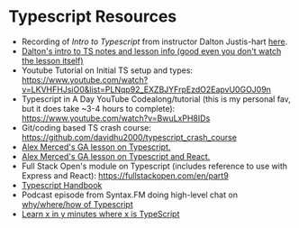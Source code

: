 # Typescript Resources

* Recording of *Intro to Typescript* from instructor Dalton Justis-hart [here](https://generalassembly.zoom.us/rec/play/W91V2rQJSwdbpMGCvhM65Kc4o4DKnnUXRAzn5rfTgkcIrGG_eGQiTbXDLmuXkRUDhUFLe8Aj9BccRKXy.NQ2xCZrSwUNWTTwd?startTime=1623443910000&_x_zm_rtaid=wW5qHBqFTs6-QIgwYkr45g.1626290351157.5902034cbe8c8f6d57896fd7ec68d582&_x_zm_rhtaid=23).
* [Dalton's intro to TS notes and lesson info (good even you don't watch the lesson itself)](https://www.notion.so/TypeScript-11f6c2412e5844c685fb5d1c4835c5b7)
* Youtube Tutorial on Initial TS setup and types: https://www.youtube.com/watch?v=LKVHFHJsiO0&list=PLNqp92_EXZBJYFrpEzdO2EapvU0GOJ09n
* Typescript in A Day YouTube Codealong/tutorial (this is my personal fav, but it does take ~3-4 hours to complete): https://www.youtube.com/watch?v=BwuLxPH8IDs
* Git/coding based TS crash course: https://github.com/davidhu2000/typescript_crash_course
* [Alex Merced's GA lesson on Typescript.](https://generalassembly.zoom.us/rec/play/R1CcToTxSeFEbA1-kPiWbHm3YvjLnJe_fLe1f7PVBW5lsCPSUSELMJwNXA6ZZFswqxet8I4OdaqAOcCW.oBVw8fwILFKofI-v?continueMode=true&_x_zm_rtaid=bQpq4OhwSO6K7wUgMzIMnA.1627077867765.6f492e2180f630ff0ce5da5f4906c3ab&_x_zm_rhtaid=895)
* [Alex Merced's GA lesson on Typescript and React.](https://generalassembly.zoom.us/rec/play/HOMTFX203HnN1Fm1EhQfqPSab_P1EmPHrrKCQdjFgrNNJveqNnmkGT9Q4IxYGNNiIPg7oh3YR1nbJtxi.mwVl5c_PY80_1e3W?continueMode=true&_x_zm_rtaid=bQpq4OhwSO6K7wUgMzIMnA.1627077867765.6f492e2180f630ff0ce5da5f4906c3ab&_x_zm_rhtaid=895)
* Full Stack Open's module on Typescript (includes reference to use with Express and React): https://fullstackopen.com/en/part9
* [Typescript Handbook](https://www.typescriptlang.org/docs/handbook/2/basic-types.html)
* Podcast episode from Syntax.FM doing high-level chat on [why/where/how of Typescript](https://syntax.fm/show/324/typescript-fundamentals)
* [Learn x in y minutes where x is TypeScript](https://learnxinyminutes.com/docs/typescript/)

